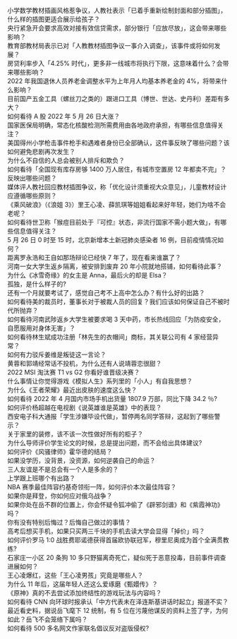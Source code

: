 小学数学教材插画风格惹争议，人教社表示「已着手重新绘制封面和部分插图」，什么样的插图更适合展示给孩子？  
央行紧急开会要求高效对接有效信贷需求，部分银行「应放尽放」，这会带来哪些影响？  
教育部教材局表示已对「人教教材插图争议一事介入调查」，该事件或将如何发展？  
房贷利率步入「4.25% 时代」，更多非一线城市将执行下限，这意味着什么？会带来哪些影响？  
2022 年我国退休人员养老金调整水平为上年月人均基本养老金的 4%，将带来什么影响？  
目前国产五金工具（螺丝刀之类的）跟进口工具（博世、世达、史丹利）差距有多大？  
如何看待 A 股 2022 年 5 月 26 日大涨？  
国家医保局明确，常态化核酸检测所需费用由各地政府承担，有哪些信息值得关注？  
美国得州小学枪击事件枪手和遇难者身份已全部确认，这件事反映了哪些问题？该如何避免悲剧再次发生？  
为什么不自信的人总会被别人排斥和欺负？  
如何看待「全国现有库存房够 1400 万人居住，有城市空置房 12 年都卖不完」？反映出哪些问题？  
媒体评人教社回应教材插图争议，称「优化设计须重视大众意见」，儿童教材设计应遵循哪些原则？  
《乘风破浪》（《浪姐 3》）里王心凌、薛凯琪等姐姐看起来好年轻，她们为啥不会老呢？  
如何看待世卫称「猴痘目前处于『可控』状态，非流行国家不需小题大做」，有哪些信息值得关注？  
5 月 26 日 0 时至 15 时，北京新增本土新冠肺炎感染者 16 例，目前疫情情况如何？  
距离罗永浩和王自如那场辩论已经快 7 年了，现在看来谁赢了？  
河南一女大学生返乡隔离，被安排到废弃 20 年小院就地搭铺，如何看待此事？  
为什么《冰雪奇缘》的女主是 Anna，最后火的却是 Elsa？  
孤独，是什么样子的?  
还有一个月就要考试了，感觉自己考不上高中怎么办？有什么好的出路？  
如何看待美的裁员时，董事长对于被裁人员的回复？我们应该如何保证自己不被时代所抛弃？  
如何看待河南武陟返乡大学生被要求喝 3 天中药，市长热线回应「为防疫安全，自愿服用对身体无害」？  
如何看待林生斌成功注册「林先生的衣帽间」商标，其关联公司有 4 家经营异常？  
如何有力驳斥姜维是叛徒这一言论？  
黄蓉和郭靖经常话不投机，为什么还有人说靖蓉恋很甜？  
2022 MSI 淘汰赛 T1 vs G2 你看好谁晋级决赛？  
什么事情让你觉得游戏《模拟人生》系列里的「小人」有自我思想？  
为什么《王者荣耀》最近出皮肤的速度这么快？  
如何看待 2022 年 4 月国内市场手机出货量 1807.9 万部，同比下降 34.2 ％?  
如何评价杨超越在电视剧《说英雄谁是英雄》中的表现？  
西安电子科大通报「学生涉嫌毕设代做」，暂停两名同学答辩，这起到了哪些警示？  
关于家里的装修，该不该一次性做好所有的柜子？  
为什么导师评价学生论文的时候，总是提出问题，而不会给出具体建议?  
如何评价《风骚律师》霍华德的结局？  
如果没学历，没背景，没资源，如何逆袭自己的命运？  
三人友谊是不是总会有一个人是多余的？  
上学跟上班哪个有出路？  
NBA 赛季最佳阵容约基奇领衔一阵，如何评价本次最佳阵容？  
如果你是拜登，你如何应对俄乌战争？  
如果你处在岳不群的位置上，你会怀疑令狐冲偷了《辟邪剑谱》和《紫霞神功》吗？  
你有没有特别后悔过？后悔自己做过的事情？  
高考后想买手机，如果只买两三千块的手机去读大学会显得「掉价」吗？  
如何评价罗马 1:0 战胜费耶诺德获得首届欧协联冠军，穆里尼奥成为首个全满贯教练?  
石家庄一小区 20 条狗 10 多只野猫离奇死亡，疑似死于恶意投毒，目前事件调查进展如何？  
王心凌爆红，这些「王心凌男孩」究竟是哪些人？  
为什么 11 年后，这届年轻人还这么爱琢磨《甄嬛传》？  
《原神》真的不去尝试添加终结性的游戏玩法与内容吗？  
如何看待 CNN 向环球时报承认「中方代表未在泽连斯基讲话时起立」报道不实？  
最近看史料，据说岳飞麾下 12 统制，有 5 位在污蔑他谋反的资料上签了字，为何如此？岳飞不会笼络下属吗？  
如何看待 500 多名网文作家联名倡议反对盗版侵权?  
